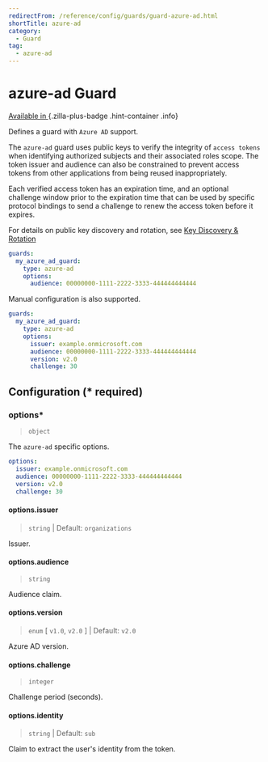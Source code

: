 ```yaml
---
redirectFrom: /reference/config/guards/guard-azure-ad.html
shortTitle: azure-ad
category:
  - Guard
tag:
  - azure-ad
---
```


# azure-ad Guard

[Available in <ZillaPlus/>](https://www.aklivity.io/products/zilla-plus)
{.zilla-plus-badge .hint-container .info}

Defines a guard with `Azure AD` support.

The `azure-ad` guard uses public keys to verify the integrity of `access tokens` when identifying authorized subjects and their associated roles scope. The token issuer and audience can also be constrained to prevent access tokens from other applications from being reused inappropriately.

Each verified access token has an expiration time, and an optional challenge window prior to the expiration time that can be used by specific protocol bindings to send a challenge to renew the access token before it expires.

For details on public key discovery and rotation, see [Key Discovery & Rotation](../../../concepts/security/guard/azure-ad/README.md#key-discovery-rotation)

```yaml {2}
guards:
  my_azure_ad_guard:
    type: azure-ad
    options:
      audience: 00000000-1111-2222-3333-444444444444
```

Manual configuration is also supported.

```yaml {2}
guards:
  my_azure_ad_guard:
    type: azure-ad
    options:
      issuer: example.onmicrosoft.com
      audience: 00000000-1111-2222-3333-444444444444
      version: v2.0
      challenge: 30
```

## Configuration (\* required)

### options\*

> `object`

The `azure-ad` specific options.

```yaml
options:
  issuer: example.onmicrosoft.com
  audience: 00000000-1111-2222-3333-444444444444
  version: v2.0
  challenge: 30
```

#### options.issuer

> `string` | Default: `organizations`

Issuer.

#### options.audience

> `string`

Audience claim.

#### options.version

> `enum` [ `v1.0`, `v2.0` ] | Default: `v2.0`

Azure AD version.

#### options.challenge

> `integer`

Challenge period (seconds).

#### options.identity

> `string` | Default: `sub`

Claim to extract the user's identity from the token.

